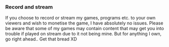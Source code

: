### Record and stream
If you choose to record or stream my games, programs etc. to your own viewers and wish to monetise the game, I have absolutely no issues. Please be aware that some of my games may contain content that may get you into trouble if played on stream due to it not being mine. But for anything I own, go right ahead.. Get that bread XD
